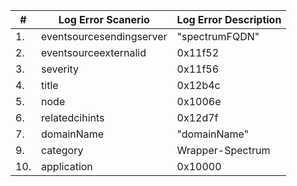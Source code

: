 |#|Log Error Scanerio|Log Error Description|
|--|--|--|
|1.|eventsourcesendingserver|"spectrumFQDN"|
|2.|eventsourceexternalid|0x11f52|
|3.|severity|0x11f56|
|4.|title|0x12b4c|
|5.|node|0x1006e|
|6.|relatedcihints|0x12d7f|
|7.|domainName|"domainName"|
|9.|category|Wrapper-Spectrum|
|10.|application|0x10000|
